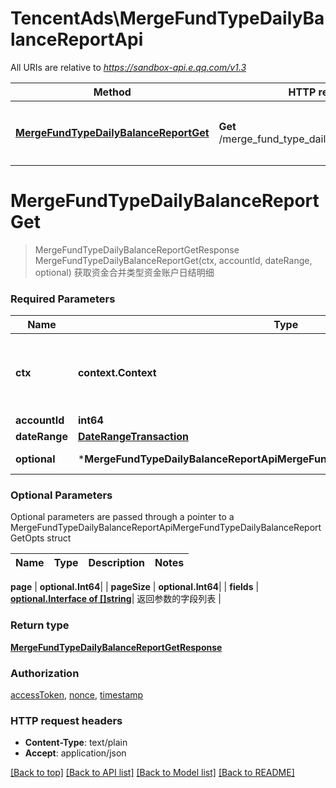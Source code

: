 # TencentAds\MergeFundTypeDailyBalanceReportApi

All URIs are relative to *https://sandbox-api.e.qq.com/v1.3*

Method | HTTP request | Description
------------- | ------------- | -------------
[**MergeFundTypeDailyBalanceReportGet**](MergeFundTypeDailyBalanceReportApi.md#MergeFundTypeDailyBalanceReportGet) | **Get** /merge_fund_type_daily_balance_report/get | 获取资金合并类型资金账户日结明细


# **MergeFundTypeDailyBalanceReportGet**
> MergeFundTypeDailyBalanceReportGetResponse MergeFundTypeDailyBalanceReportGet(ctx, accountId, dateRange, optional)
获取资金合并类型资金账户日结明细

### Required Parameters

Name | Type | Description  | Notes
------------- | ------------- | ------------- | -------------
 **ctx** | **context.Context** | context for authentication, logging, cancellation, deadlines, tracing, etc.
  **accountId** | **int64**|  | 
  **dateRange** | [**DateRangeTransaction**](DateRangeTransaction.md)|  | 
 **optional** | ***MergeFundTypeDailyBalanceReportApiMergeFundTypeDailyBalanceReportGetOpts** | optional parameters | nil if no parameters

### Optional Parameters
Optional parameters are passed through a pointer to a MergeFundTypeDailyBalanceReportApiMergeFundTypeDailyBalanceReportGetOpts struct

Name | Type | Description  | Notes
------------- | ------------- | ------------- | -------------


 **page** | **optional.Int64**|  | 
 **pageSize** | **optional.Int64**|  | 
 **fields** | [**optional.Interface of []string**](string.md)| 返回参数的字段列表 | 

### Return type

[**MergeFundTypeDailyBalanceReportGetResponse**](MergeFundTypeDailyBalanceReportGetResponse.md)

### Authorization

[accessToken](../README.md#accessToken), [nonce](../README.md#nonce), [timestamp](../README.md#timestamp)

### HTTP request headers

 - **Content-Type**: text/plain
 - **Accept**: application/json

[[Back to top]](#) [[Back to API list]](../README.md#documentation-for-api-endpoints) [[Back to Model list]](../README.md#documentation-for-models) [[Back to README]](../README.md)

